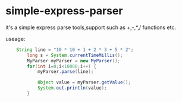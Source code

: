 # simple-express-parser
it's a simple express parse tools,support such as +,-,*,/ functions etc.


useage:
``` java
    String line = "10 * 10 + 1 + 2 * 3 + 5 * 2";
		long s = System.currentTimeMillis();
		MyParser myParser = new MyParser();
		for(int i=0;i<10000;i++) {
			myParser.parse(line);

			Object value = myParser.getValue();
  			System.out.println(value);
		}
```

